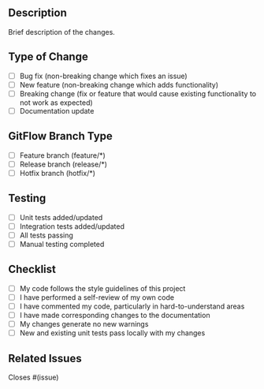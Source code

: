 ## Description
Brief description of the changes.

## Type of Change
- [ ] Bug fix (non-breaking change which fixes an issue)
- [ ] New feature (non-breaking change which adds functionality)
- [ ] Breaking change (fix or feature that would cause existing functionality to not work as expected)
- [ ] Documentation update

## GitFlow Branch Type
- [ ] Feature branch (feature/*)
- [ ] Release branch (release/*)
- [ ] Hotfix branch (hotfix/*)

## Testing
- [ ] Unit tests added/updated
- [ ] Integration tests added/updated
- [ ] All tests passing
- [ ] Manual testing completed

## Checklist
- [ ] My code follows the style guidelines of this project
- [ ] I have performed a self-review of my own code
- [ ] I have commented my code, particularly in hard-to-understand areas
- [ ] I have made corresponding changes to the documentation
- [ ] My changes generate no new warnings
- [ ] New and existing unit tests pass locally with my changes

## Related Issues
Closes #(issue)

